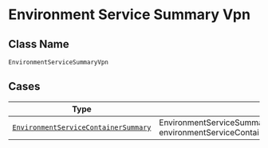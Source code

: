 
# Environment Service Summary Vpn

## Class Name

`EnvironmentServiceSummaryVpn`

## Cases

| Type | Factory Method |
|  --- | --- |
| [`EnvironmentServiceContainerSummary`](../../../doc/models/environment-service-container-summary.md) | EnvironmentServiceSummaryVpn.FromEnvironmentServiceContainerSummary(EnvironmentServiceContainerSummary environmentServiceContainerSummary) |

